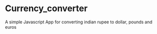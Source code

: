# Currency_converter
A simple Javascript App for converting indian rupee to dollar, pounds and euros
